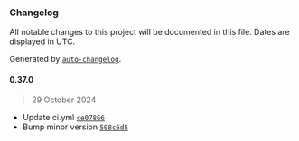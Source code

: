 ### Changelog

All notable changes to this project will be documented in this file. Dates are displayed in UTC.

Generated by [`auto-changelog`](https://github.com/CookPete/auto-changelog).

#### 0.37.0

> 29 October 2024

- Update ci.yml [`ce07866`](https://github.com/cristian-rincon/pymetasnap/commit/ce07866650c92b4ec055b5543ab5e320e2ab865d)
- Bump minor version [`508c6d5`](https://github.com/cristian-rincon/pymetasnap/commit/508c6d526097107a420ae7bb6cd579b8a6c9f965)
